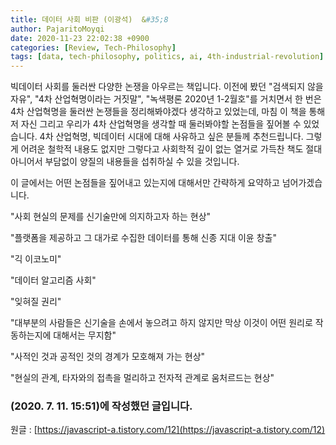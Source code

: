```yaml
---
title: 데이터 사회 비판 (이광석) 	&#35;8
author: PajaritoMoyqi
date: 2020-11-23 22:02:38 +0900
categories: [Review, Tech-Philosophy]
tags: [data, tech-philosophy, politics, ai, 4th-industrial-revolution]
---
```


빅데이터 사회를 둘러싼 다양한 논쟁을 아우르는 책입니다. 이전에 봤던 "검색되지 않을 자유", "4차 산업혁명이라는 거짓말", "녹색평론 2020년 1-2월호"를 거치면서 한 번은 4차 산업혁명을 둘러싼 논쟁들을 정리해봐야겠다 생각하고 있었는데, 마침 이 책을 통해 저 자신 그리고 우리가 4차 산업혁명을 생각할 때 둘러봐야할 논점들을 짚어볼 수 있었습니다. 4차 산업혁명, 빅데이터 시대에 대해 사유하고 싶은 분들께 추천드립니다. 그렇게 어려운 철학적 내용도 없지만 그렇다고 사회학적 깊이 없는 열거로 가득찬 책도 절대 아니어서 부담없이 양질의 내용들을 섭취하실 수 있을 것입니다.

이 글에서는 어떤 논점들을 짚어내고 있는지에 대해서만 간략하게 요약하고 넘어가겠습니다.

 

"사회 현실의 문제를 신기술만에 의지하고자 하는 현상"

"플랫폼을 제공하고 그 대가로 수집한 데이터를 통해 신종 지대 이윤 창출"

"긱 이코노미"

"데이터 알고리즘 사회"

"잊혀질 권리"

"대부분의 사람들은 신기술을 손에서 놓으려고 하지 않지만 막상 이것이 어떤 원리로 작동하는지에 대해서는 무지함"

"사적인 것과 공적인 것의 경계가 모호해져 가는 현상"

"현실의 관계, 타자와의 접촉을 멀리하고 전자적 관계로 움처르드는 현상"

### (2020. 7. 11. 15:51)에 작성했던 글입니다.

원글 : [https://javascript-a.tistory.com/12](https://javascript-a.tistory.com/12)
